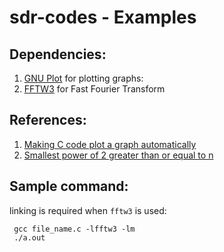 # sdr-codes - Examples

## Dependencies:
1. 	[GNU Plot](http://www.gnuplot.info/) for plotting graphs:
2.	[FFTW3](https://www.fftw.org/) for Fast Fourier Transform

## References:
1. 	[Making C code plot a graph automatically](https://stackoverflow.com/a/6934363)
2. 	[Smallest power of 2 greater than or equal to n](https://www.geeksforgeeks.org/smallest-power-of-2-greater-than-or-equal-to-n/)

## Sample command:
linking is required when `fftw3` is used:
```
 gcc file_name.c -lfftw3 -lm
 ./a.out
```